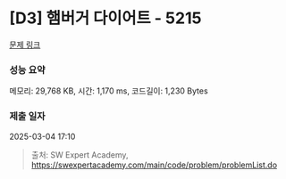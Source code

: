 # [D3] 햄버거 다이어트 - 5215 

[문제 링크](https://swexpertacademy.com/main/code/problem/problemDetail.do?contestProbId=AWT-lPB6dHUDFAVT) 

### 성능 요약

메모리: 29,768 KB, 시간: 1,170 ms, 코드길이: 1,230 Bytes

### 제출 일자

2025-03-04 17:10



> 출처: SW Expert Academy, https://swexpertacademy.com/main/code/problem/problemList.do